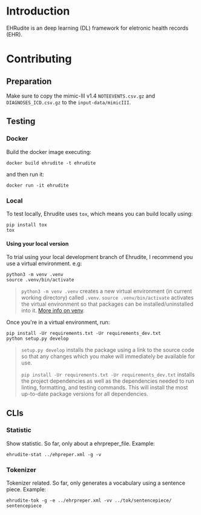 # Introduction

EHRudite is an deep learning (DL) framework for eletronic health records (EHR).

# Contributing
## Preparation

Make sure to copy the mimic-III v1.4 `NOTEEVENTS.csv.gz` and `DIAGNOSES_ICD.csv.gz` to the `input-data/mimicIII`.

## Testing
### Docker

Build the docker image executing:
```
docker build ehrudite -t ehrudite
```

and then run it:
```
docker run -it ehrudite
```

### Local
To test locally, Ehrudite uses `tox`, which means you can build locally using:
```
pip install tox
tox
```
#### Using your local version

To trial using your local development branch of Ehrudite, I recommend you use
a virtual environment. e.g:

```shell
python3 -m venv .venv
source .venv/bin/activate
```
> `python3 -m venv .venv` creates a new virtual environment (in current working
> directory) called `.venv`.
> `source .venv/bin/activate` activates the virtual environment so that packages
> can be installed/uninstalled into it. [More info on venv](https://docs.python.org/3/library/venv.html).

Once you're in a virtual environment, run:

```shell
pip install -Ur requirements.txt -Ur requirements_dev.txt
python setup.py develop
```

> `setup.py develop` installs the package using a link to the source code so
> that any changes which you make will immediately be available for use.
>
> `pip install -Ur requirements.txt -Ur requirements_dev.txt` installs the
> project dependencies as well as the dependencies needed to run linting,
> formatting, and testing commands. This will install the most up-to-date
> package versions for all dependencies.

## CLIs

### Statistic

Show statistic. So far, only about a ehrpreper_file. Example:
```
ehrudite-stat ../ehpreper.xml -g -v
```

### Tokenizer

Tokenizer related. So far, only generates a vocabulary using a sentence piece. Example:
```
ehrudite-tok -g -e ../ehrpreper.xml -vv ../tok/sentencepiece/ sentencepiece
```
